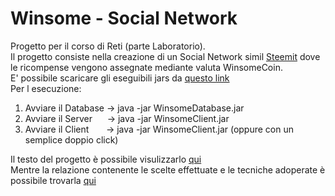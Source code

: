 # Winsome - Social Network
Progetto per il corso di Reti (parte Laboratorio).<br>
Il progetto consiste nella creazione di un Social Network simil [Steemit](https://steemit.com/) dove le ricompense vengono assegnate mediante valuta WinsomeCoin.<br>
E' possibile scaricare gli eseguibili jars da [questo link](https://github.com/gbenedetti22/Progetto-Reti-Winsome/tree/master/jars)<br>
Per l esecuzione:
1) Avviare il Database&nbsp;-> java -jar WinsomeDatabase.jar
2) Avviare il Server&nbsp;&nbsp;&nbsp;&nbsp;&nbsp;&nbsp;-> java -jar WinsomeClient.jar
3) Avviare il Client&nbsp;&nbsp;&nbsp;&nbsp;&nbsp;&nbsp;&nbsp;-> java -jar WinsomeClient.jar (oppure con un semplice doppio click)

Il testo del progetto è possibile visulizzarlo [qui](https://github.com/gbenedetti22/Progetto-Reti-Winsome/blob/master/ProgettoWINSOME_v2.pdf)<br>
Mentre la relazione contenente le scelte effettuate e le tecniche adoperate è possibile trovarla [qui](https://github.com/gbenedetti22/Progetto-Reti-Winsome/blob/master/Relazione%20Progetto%20Winsome.pdf)

